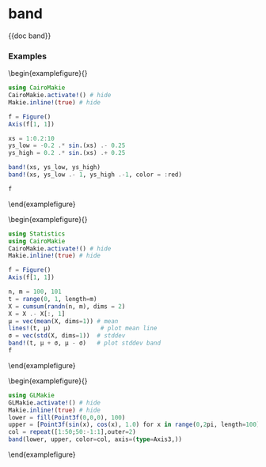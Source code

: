 # band

{{doc band}}

### Examples

\begin{examplefigure}{}
```julia
using CairoMakie
CairoMakie.activate!() # hide
Makie.inline!(true) # hide

f = Figure()
Axis(f[1, 1])

xs = 1:0.2:10
ys_low = -0.2 .* sin.(xs) .- 0.25
ys_high = 0.2 .* sin.(xs) .+ 0.25

band!(xs, ys_low, ys_high)
band!(xs, ys_low .- 1, ys_high .-1, color = :red)

f
```
\end{examplefigure}

\begin{examplefigure}{}
```julia
using Statistics
using CairoMakie
CairoMakie.activate!() # hide
Makie.inline!(true) # hide

f = Figure()
Axis(f[1, 1])

n, m = 100, 101
t = range(0, 1, length=m)
X = cumsum(randn(n, m), dims = 2)
X = X .- X[:, 1]
μ = vec(mean(X, dims=1)) # mean
lines!(t, μ)              # plot mean line
σ = vec(std(X, dims=1))  # stddev
band!(t, μ + σ, μ - σ)   # plot stddev band
f
```
\end{examplefigure}

\begin{examplefigure}{}
```julia
using GLMakie
GLMakie.activate!() # hide
Makie.inline!(true) # hide
lower = fill(Point3f(0,0,0), 100)
upper = [Point3f(sin(x), cos(x), 1.0) for x in range(0,2pi, length=100)]
col = repeat([1:50;50:-1:1],outer=2)
band(lower, upper, color=col, axis=(type=Axis3,))
```
\end{examplefigure}
